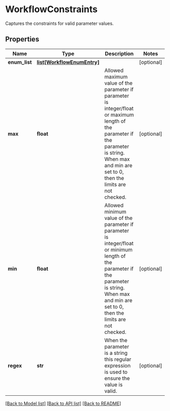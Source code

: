 # WorkflowConstraints

Captures the constraints for valid parameter values. 
## Properties
Name | Type | Description | Notes
------------ | ------------- | ------------- | -------------
**enum_list** | [**list[WorkflowEnumEntry]**](WorkflowEnumEntry.md) |  | [optional] 
**max** | **float** | Allowed maximum value of the parameter if parameter is integer/float or maximum length of the parameter if the parameter is string. When max and min are set to 0, then the limits are not checked.    | [optional] 
**min** | **float** | Allowed minimum value of the parameter if parameter is integer/float or minimum length of the parameter if the parameter is string. When max and min are set to 0, then the limits are not checked.    | [optional] 
**regex** | **str** | When the parameter is a string this regular expression is used to ensure the value is valid.    | [optional] 

[[Back to Model list]](../README.md#documentation-for-models) [[Back to API list]](../README.md#documentation-for-api-endpoints) [[Back to README]](../README.md)


